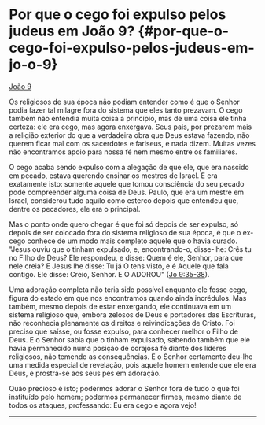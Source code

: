 # Por que o cego foi expulso pelos judeus em João 9? {#por-que-o-cego-foi-expulso-pelos-judeus-em-jo-o-9}

[João 9](http://bibliaonline.com.br/acf/jo/9)

Os religiosos de sua época não podiam entender como é que o Senhor podia fazer tal milagre fora do sistema que eles tanto prezavam. O cego também não entendia muita coisa a princípio, mas de uma coisa ele tinha certeza: ele era cego, mas agora enxergava. Seus pais, por prezarem mais a religião exterior do que a verdadeira obra que Deus estava fazendo, não querem ficar mal com os sacerdotes e fariseus, e nada dizem. Muitas vezes não encontramos apoio para nossa fé nem mesmo entre os familiares.

O cego acaba sendo expulso com a alegação de que ele, que era nascido em pecado, estava querendo ensinar os mestres de Israel. E era exatamente isto: somente aquele que tomou consciência do seu pecado pode compreender alguma coisa de Deus. Paulo, que era um mestre em Israel, considerou tudo aquilo como esterco depois que entendeu que, dentre os pecadores, ele era o principal.

Mas o ponto onde quero chegar é que foi só depois de ser expulso, só depois de ser colocado fora do sistema religioso de sua época, é que o ex-cego conhece de um modo mais completo aquele que o havia curado. &quot;Jesus ouviu que o tinham expulsado, e, encontrando-o, disse-lhe: Crês tu no Filho de Deus? Ele respondeu, e disse: Quem é ele, Senhor, para que nele creia? E Jesus lhe disse: Tu já O tens visto, e é Aquele que fala contigo. Ele disse: Creio, Senhor. E O ADOROU&quot; ([Jo 9:35-38](http://bibliaonline.com.br/acf/jo/9/35-38)).

Uma adoração completa não teria sido possível enquanto ele fosse cego, figura do estado em que nos encontramos quando ainda incrédulos. Mas também, mesmo depois de estar enxergando, ele continuava em um sistema religioso que, embora zelosos de Deus e portadores das Escrituras, não reconhecia plenamente os direitos e reivindicações de Cristo. Foi preciso que saísse, ou fosse expulso, para conhecer melhor o Filho de Deus. E o Senhor sabia que o tinham expulsado, sabendo também que ele havia permanecido numa posição de corajosa fé diante dos líderes religiosos, não temendo as consequências. E o Senhor certamente deu-lhe uma medida especial de revelação, pois aquele homem entende que ele era Deus, e prostra-se aos seus pés em adoração.

Quão precioso é isto; podermos adorar o Senhor fora de tudo o que foi instituído pelo homem; podermos permanecer firmes, mesmo diante de todos os ataques, professando: Eu era cego e agora vejo!

*****